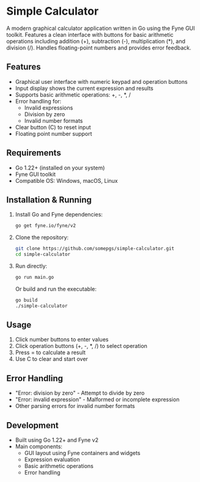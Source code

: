 # Simple Calculator

A modern graphical calculator application written in Go using the Fyne GUI toolkit. Features a clean interface with
buttons for basic arithmetic operations including addition (+), subtraction (-), multiplication (*), and division (/).
Handles floating-point numbers and provides error feedback.

## Features

- Graphical user interface with numeric keypad and operation buttons
- Input display shows the current expression and results
- Supports basic arithmetic operations: +, -, *, /
- Error handling for:
    - Invalid expressions
    - Division by zero
    - Invalid number formats
- Clear button (C) to reset input
- Floating point number support

## Requirements

- Go 1.22+ (installed on your system)
- Fyne GUI toolkit
- Compatible OS: Windows, macOS, Linux

## Installation & Running

1. Install Go and Fyne dependencies:
   ```bash
   go get fyne.io/fyne/v2
   ```

2. Clone the repository:
   ```bash
   git clone https://github.com/somepgs/simple-calculator.git
   cd simple-calculator
   ```

3. Run directly:
   ```bash
   go run main.go
   ```

   Or build and run the executable:
   ```bash
   go build
   ./simple-calculator
   ```

## Usage

1. Click number buttons to enter values
2. Click operation buttons (+, -, *, /) to select operation
3. Press = to calculate a result
4. Use C to clear and start over

## Error Handling

- "Error: division by zero" - Attempt to divide by zero
- "Error: invalid expression" - Malformed or incomplete expression
- Other parsing errors for invalid number formats

## Development

- Built using Go 1.22+ and Fyne v2
- Main components:
    - GUI layout using Fyne containers and widgets
    - Expression evaluation
    - Basic arithmetic operations
    - Error handling
